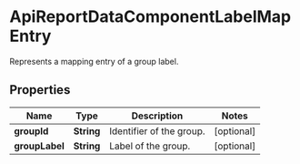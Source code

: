 

# ApiReportDataComponentLabelMapEntry

Represents a mapping entry of a group label.

## Properties

| Name | Type | Description | Notes |
|------------ | ------------- | ------------- | -------------|
|**groupId** | **String** | Identifier of the group. |  [optional] |
|**groupLabel** | **String** | Label of the group. |  [optional] |



